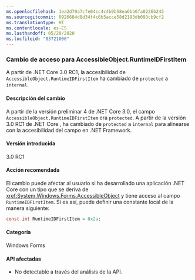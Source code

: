 ```yaml
---
ms.openlocfilehash: 1ea2d70a7cfe04cc4c4b9b58ea6bb6fa0226b245
ms.sourcegitcommit: 0926684d8d34f4c6b5acce58d2193db093cb9cf2
ms.translationtype: HT
ms.contentlocale: es-ES
ms.lasthandoff: 05/20/2020
ms.locfileid: "83721006"
---
```

### <a name="change-of-access-for-accessibleobjectruntimeidfirstitem"></a>Cambio de acceso para AccessibleObject.RuntimeIDFirstItem

A partir de .NET Core 3.0 RC1, la accesibilidad de `AccessibleObject.RuntimeIDFirstItem` ha cambiado de `protected` a `internal`.

#### <a name="change-description"></a>Descripción del cambio

A partir de la versión preliminar 4 de .NET Core 3.0, el campo `AccessibleObject.RuntimeIDFirstItem` era `protected`. A partir de la versión 3.0 RC1 de .NET Core , ha cambiado de `protected` a `internal` para alinearse con la accesibilidad del campo en .NET Framework.

#### <a name="version-introduced"></a>Versión introducida

3.0 RC1

#### <a name="recommended-action"></a>Acción recomendada

El cambio puede afectar al usuario si ha desarrollado una aplicación .NET Core con un tipo que se deriva de <xref:System.Windows.Forms.AccessibleObject> y tiene acceso al campo `RuntimeIDFirstItem`. Si es así, puede definir una constante local de la manera siguiente:

```csharp
const int RuntimeIDFirstItem = 0x2a;
```

#### <a name="category"></a>Categoría

Windows Forms

#### <a name="affected-apis"></a>API afectadas

- No detectable a través del análisis de la API.

<!-- 

#### Affected APIs

- Not detectable via API analysis.

-->
